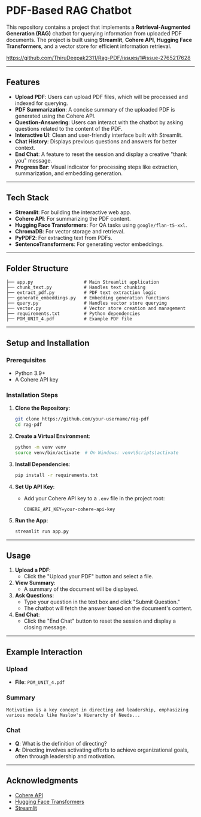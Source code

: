 # PDF-Based RAG Chatbot

This repository contains a project that implements a **Retrieval-Augmented Generation (RAG)** chatbot for querying information from uploaded PDF documents. The project is built using **Streamlit**, **Cohere API**, **Hugging Face Transformers**, and a vector store for efficient information retrieval.

https://github.com/ThiruDeepak2311/Rag-PDF/issues/1#issue-2765217628

---

## Features

- **Upload PDF**: Users can upload PDF files, which will be processed and indexed for querying.
- **PDF Summarization**: A concise summary of the uploaded PDF is generated using the Cohere API.
- **Question-Answering**: Users can interact with the chatbot by asking questions related to the content of the PDF.
- **Interactive UI**: Clean and user-friendly interface built with Streamlit.
- **Chat History**: Displays previous questions and answers for better context.
- **End Chat**: A feature to reset the session and display a creative "thank you" message.
- **Progress Bar**: Visual indicator for processing steps like extraction, summarization, and embedding generation.

---

## Tech Stack

- **Streamlit**: For building the interactive web app.
- **Cohere API**: For summarizing the PDF content.
- **Hugging Face Transformers**: For QA tasks using `google/flan-t5-xxl`.
- **ChromaDB**: For vector storage and retrieval.
- **PyPDF2**: For extracting text from PDFs.
- **SentenceTransformers**: For generating vector embeddings.

---

## Folder Structure

```
├── app.py                   # Main Streamlit application
├── chunk_text.py            # Handles text chunking
├── extract_pdf.py           # PDF text extraction logic
├── generate_embeddings.py   # Embedding generation functions
├── query.py                 # Handles vector store querying
├── vector.py                # Vector store creation and management
├── requirements.txt         # Python dependencies
├── POM_UNIT_4.pdf           # Example PDF file
```

---

## Setup and Installation

### Prerequisites

- Python 3.9+
- A Cohere API key

### Installation Steps

1. **Clone the Repository**:
   ```bash
   git clone https://github.com/your-username/rag-pdf
   cd rag-pdf
   ```

2. **Create a Virtual Environment**:
   ```bash
   python -m venv venv
   source venv/bin/activate  # On Windows: venv\Scripts\activate
   ```

3. **Install Dependencies**:
   ```bash
   pip install -r requirements.txt
   ```

4. **Set Up API Key**:
   - Add your Cohere API key to a `.env` file in the project root:
     ```
     COHERE_API_KEY=your-cohere-api-key
     ```

5. **Run the App**:
   ```bash
   streamlit run app.py
   ```

---

## Usage

1. **Upload a PDF**:
   - Click the "Upload your PDF" button and select a file.
2. **View Summary**:
   - A summary of the document will be displayed.
3. **Ask Questions**:
   - Type your question in the text box and click "Submit Question."
   - The chatbot will fetch the answer based on the document's content.
4. **End Chat**:
   - Click the "End Chat" button to reset the session and display a closing message.

---

## Example Interaction

### Upload
- **File**: `POM_UNIT_4.pdf`

### Summary
```
Motivation is a key concept in directing and leadership, emphasizing various models like Maslow's Hierarchy of Needs...
```

### Chat
- **Q**: What is the definition of directing?
- **A**: Directing involves activating efforts to achieve organizational goals, often through leadership and motivation.

---

## Acknowledgments

- [Cohere API](https://cohere.ai)
- [Hugging Face Transformers](https://huggingface.co/transformers/)
- [Streamlit](https://streamlit.io)
